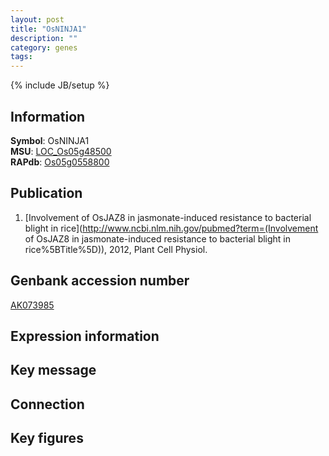 ```yaml
---
layout: post
title: "OsNINJA1"
description: ""
category: genes
tags: 
---
```

{% include JB/setup %}

## Information
__Symbol__: OsNINJA1  
__MSU__: [LOC_Os05g48500](http://rice.plantbiology.msu.edu/cgi-bin/ORF_infopage.cgi?orf=LOC_Os05g48500)  
__RAPdb__: [Os05g0558800](http://rapdb.dna.affrc.go.jp/viewer/gbrowse_details/irgsp1?name=Os05g0558800)  

## Publication
1. [Involvement of OsJAZ8 in jasmonate-induced resistance to bacterial blight in rice](http://www.ncbi.nlm.nih.gov/pubmed?term=(Involvement of OsJAZ8 in jasmonate-induced resistance to bacterial blight in rice%5BTitle%5D)), 2012, Plant Cell Physiol.

## Genbank accession number
[AK073985](http://www.ncbi.nlm.nih.gov/nuccore/AK073985)

## Expression information

## Key message

## Connection

## Key figures


